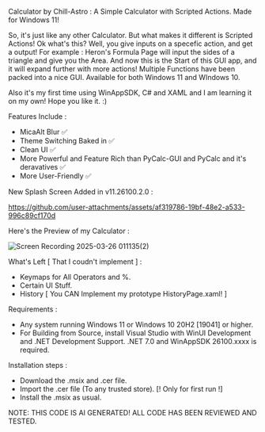 Calculator by Chill-Astro : A Simple Calculator with Scripted Actions. Made for Windows 11! 

So, it's just like any other Calculator. But what makes it different is Scripted Actions! Ok what's this? Well, you give inputs on a specefic action, and get a output!
For example : Heron's Formula Page will input the sides of a triangle and give you the Area. And now this is the Start of this GUI app, and it will expand further with more actions!
Multiple Functions have been packed into a nice GUI. Available for both Windows 11 and WIndows 10.

Also it's my first time using WinAppSDK, C# and XAML and I am learning it on my own! Hope you like it. :)

Features Include :

- MicaAlt Blur ✅
- Theme Switching Baked in ✅
- Clean UI ✅
- More Powerful and Feature Rich than PyCalc-GUI and PyCalc and it's deravatives ✅
- More User-Friendly ✅

New Splash Screen Added in v11.26100.2.0 : 

https://github.com/user-attachments/assets/af319786-19bf-48e2-a533-996c89cf170d

Here's the Preview of my Calculator : 

![Screen Recording 2025-03-26 011135(2)](https://github.com/user-attachments/assets/58ebbb9d-a37b-497f-b16e-3dde582d8f07)

What's Left [ That I coudn't implement ] :

- Keymaps for All Operators and %. 
- Certain UI Stuff.
- History [ You CAN Implement my prototype HistoryPage.xaml! ]

Requirements :

- Any system running Windows 11 or Windows 10 20H2 [19041] or higher.
- For Building from Source, install Visual Studio with WinUI Development and .NET Development Support. .NET 7.0 and WinAppSDK 26100.xxxx is required.

Installation steps :

- Download the .msix and .cer file.
- Import the .cer file (To any trusted store). [! Only for first run !]
- Install the .msix as usual.

NOTE: THIS CODE IS AI GENERATED! ALL CODE HAS BEEN REVIEWED AND TESTED.
